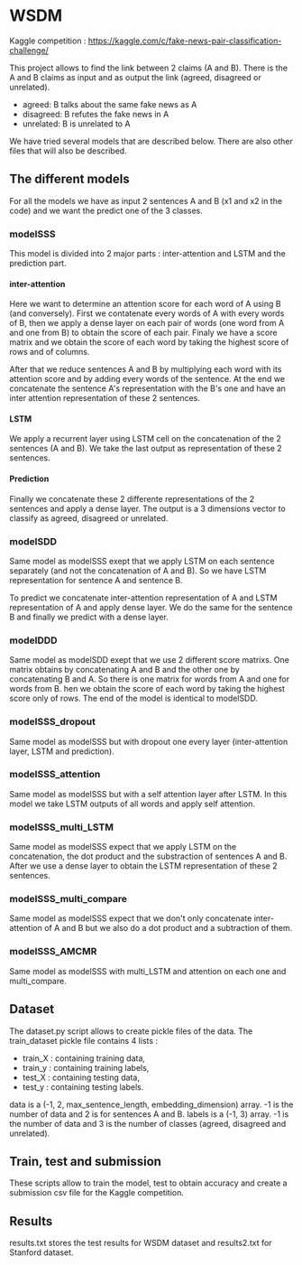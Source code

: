 # WSDM
Kaggle competition : https://kaggle.com/c/fake-news-pair-classification-challenge/

This project allows to find the link between 2 claims (A and B). There is the A and B claims as input and as output the link (agreed, disagreed or unrelated).

* agreed: B talks about the same fake news as A
* disagreed: B refutes the fake news in A
* unrelated: B is unrelated to A 

We have tried several models that are described below. There are also other files that will also be described.

## The different models

For all the models we have as input 2 sentences A and B (x1 and x2 in the code) and we want the predict one of the 3 classes.

### modelSSS
This model is divided into 2 major parts : inter-attention and LSTM and the prediction part.

#### inter-attention
Here we want to determine an attention score for each word of A using B (and conversely). First we contatenate every words of A with every words of B, then we apply a dense layer on each pair of words (one word from A and one from B) to obtain the score of each pair. Finaly we have a score matrix and we obtain the score of each word by taking the highest score of rows and of columns. 

After that we reduce sentences A and B by multiplying each word with its attention score and by adding every words of the sentence. At the end we concatenate the sentence A's representation with the B's one and have an inter attention representation of these 2 sentences.

#### LSTM
We apply a recurrent layer using LSTM cell on the concatenation of the 2 sentences (A and B). We take the last output as representation of these 2 sentences.

#### Prediction
Finally we concatenate these 2 differente representations of the 2 sentences and apply a dense layer. The output is a 3 dimensions vector to classify as agreed, disagreed or unrelated.

### modelSDD
Same model as modelSSS exept that we apply LSTM on each sentence separately (and not the concatenation of A and B). So we have LSTM representation for sentence A and sentence B. 

To predict we concatenate inter-attention representation of A and LSTM representation of A and apply dense layer. We do the same for the sentence B and finally we predict with a dense layer.

### modelDDD
Same model as modelSDD exept that we use 2 different score matrixs. One matrix obtains by concatenating A and B and the other one by concatenating B and A. So there is one matrix for words from A and one for words from B. hen we obtain the score of each word by taking the highest score only of rows. The end of the model is identical to modelSDD.


### modelSSS_dropout
Same model as modelSSS but with dropout one every layer (inter-attention layer, LSTM and prediction).

### modelSSS_attention
Same model as modelSSS but with a self attention layer after LSTM. In this model we take LSTM outputs of all words and apply self attention. 

### modelSSS_multi_LSTM
Same model as modelSSS expect that we apply LSTM on the concatenation, the dot product and the substraction of sentences A and B. After we use a dense layer to obtain the LSTM representation of these 2 sentences.

### modelSSS_multi_compare
Same model as modelSSS expect that we don't only concatenate inter-attention of A and B but we also do a dot product and a subtraction of them.

### modelSSS_AMCMR
Same model as modelSSS with multi_LSTM and attention on each one and multi_compare.


## Dataset

The dataset.py script allows to create pickle files of the data. The train_dataset pickle file contains 4 lists :
* train_X : containing training data,
* train_y : containing training labels,
* test_X : containing testing data,
* test_y : containing testing labels.

data is a (-1, 2, max_sentence_length, embedding_dimension) array. -1 is the number of data and 2 is for sentences A and B.
labels is a (-1, 3) array. -1 is the number of data and 3 is the number of classes (agreed, disagreed and unrelated).

## Train, test and submission

These scripts allow to train the model, test to obtain accuracy and create a submission csv file for the Kaggle competition.

## Results

results.txt stores the test results for WSDM dataset and results2.txt for Stanford dataset.
